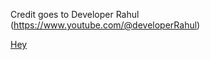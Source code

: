 Credit goes to Developer Rahul (https://www.youtube.com/@developerRahul)

[Hey](https://img.shields.io/badge/Clone%20repo-Into%20VsCode-Red)


